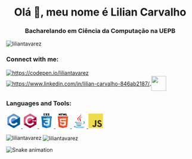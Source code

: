 <h1 align="center">Olá 👋, meu nome é Lilian Carvalho</h1>
<h3 align="center">Bacharelando em Ciência da Computação na UEPB</h3>

<p align="left"> <img src="https://komarev.com/ghpvc/?username=liliantavarez&label=Profile%20views&color=0e75b6&style=flat" alt="liliantavarez"> </p>

<h3 align="left">Connect with me:</h3>
<p align="left">
<a href="https://codepen.io/liliantavarez"target="_blank">
<img align="center" src="https://cdn0.iconfinder.com/data/icons/social-circle-3/72/Codepen-512.png" alt="https://codepen.io/liliantavarez" height="40" width="40">
</a>

<a target="_blank" href="https://www.linkedin.com/in/lilian-carvalho-846ab2187/">
<img align="center" src="https://cdn3.iconfinder.com/data/icons/address-book-providers-in-black-white/512/linkedin-512.png" alt="https://www.linkedin.com/in/lilian-carvalho-846ab2187/"height="40" width="40">
</a>

<a href = "mailto: liliancarvalhotavares@gmail.com" target="_blank">
<img align="center" src="https://cdn3.iconfinder.com/data/icons/address-book-providers-in-black-white/512/gmail-512.png" height="40" width="40">
</a>
  
</p>
<h3 align="left">Languages and Tools:</h3>
<p align="left"> <a href="https://www.cprogramming.com/" target="_blank"> <img src="https://raw.githubusercontent.com/devicons/devicon/master/icons/c/c-original.svg" alt="c" width="40" height="40"> </a> <a href="https://www.w3schools.com/cpp/" target="_blank"> <img src="https://raw.githubusercontent.com/devicons/devicon/master/icons/cplusplus/cplusplus-original.svg" alt="cplusplus" width="40" height="40"/> </a> <a href="https://www.w3schools.com/css/" target="_blank"> <img src="https://raw.githubusercontent.com/devicons/devicon/master/icons/css3/css3-original-wordmark.svg" alt="css3" width="40" height="40"/> </a> <a href="https://www.w3.org/html/" target="_blank"> <img src="https://raw.githubusercontent.com/devicons/devicon/master/icons/html5/html5-original-wordmark.svg" alt="html5" width="40" height="40"/> </a> <a href="https://www.java.com" target="_blank"> <img src="https://raw.githubusercontent.com/devicons/devicon/master/icons/java/java-original.svg" alt="java" width="40" height="40"/> </a> <a href="https://developer.mozilla.org/en-US/docs/Web/JavaScript" target="_blank"> <img src="https://raw.githubusercontent.com/devicons/devicon/master/icons/javascript/javascript-original.svg" alt="javascript" width="40" height="40"/> </a> </p>

<p><img align="left" src="https://github-readme-stats.vercel.app/api/top-langs?username=liliantavarez&show_icons=true&locale=en&layout=default&langs_count=8&theme=midnight-purple" alt="liliantavarez" /></p>

<p>&nbsp;<img align="center" src="https://github-readme-stats.vercel.app/api?username=liliantavarez&theme=midnight-purple&show_icons=true&hide=stars,prs,issues,contribs"alt="liliantavarez" /></p>
  
  ![Snake animation](https://github.com/liliantavarez/liliantavarez/blob/output/github-contribution-grid-snake.svg)

